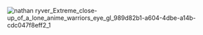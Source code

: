 ![nathan ryver_Extreme_close-up_of_a_lone_anime_warriors_eye_gl_989d82b1-a604-4dbe-a14b-cdc047f8eff2_1](https://github.com/user-attachments/assets/4644dc63-9829-49a8-a69d-0dbf4152691a)
